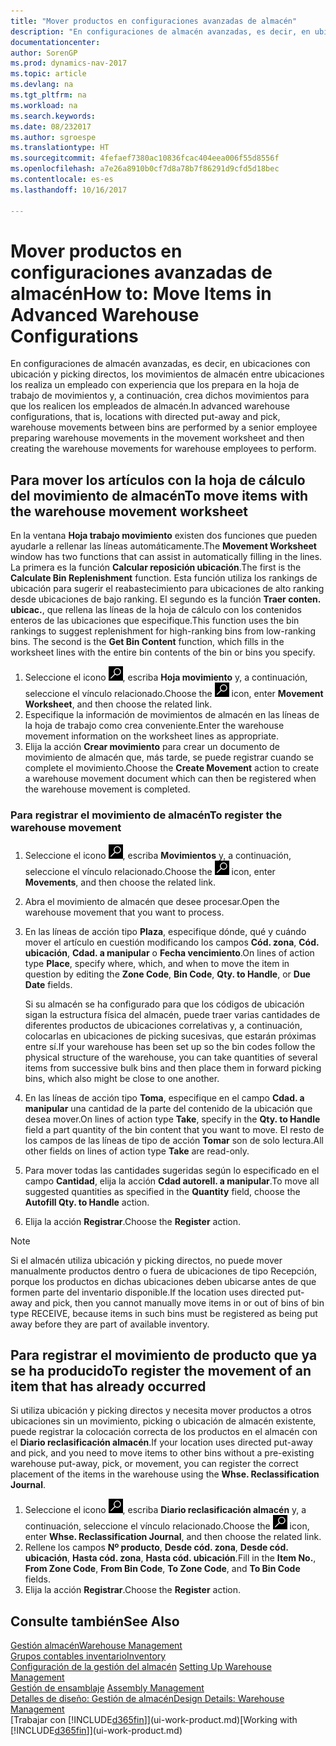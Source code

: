 ```yaml
---
title: "Mover productos en configuraciones avanzadas de almacén"
description: "En configuraciones de almacén avanzadas, es decir, en ubicaciones con ubicación y picking directos, los movimientos de almacén entre ubicaciones los realiza un empleado con experiencia que los prepara en la hoja de trabajo de movimientos y, a continuación, crea dichos movimientos para que los realicen los empleados de almacén."
documentationcenter: 
author: SorenGP
ms.prod: dynamics-nav-2017
ms.topic: article
ms.devlang: na
ms.tgt_pltfrm: na
ms.workload: na
ms.search.keywords: 
ms.date: 08/232017
ms.author: sgroespe
ms.translationtype: HT
ms.sourcegitcommit: 4fefaef7380ac10836fcac404eea006f55d8556f
ms.openlocfilehash: a7e26a8910b0cf7d8a78b7f86291d9cfd5d18bec
ms.contentlocale: es-es
ms.lasthandoff: 10/16/2017

---
```

# <a name="how-to-move-items-in-advanced-warehouse-configurations"></a><span data-ttu-id="2f68d-103">Mover productos en configuraciones avanzadas de almacén</span><span class="sxs-lookup"><span data-stu-id="2f68d-103">How to: Move Items in Advanced Warehouse Configurations</span></span>
<span data-ttu-id="2f68d-104">En configuraciones de almacén avanzadas, es decir, en ubicaciones con ubicación y picking directos, los movimientos de almacén entre ubicaciones los realiza un empleado con experiencia que los prepara en la hoja de trabajo de movimientos y, a continuación, crea dichos movimientos para que los realicen los empleados de almacén.</span><span class="sxs-lookup"><span data-stu-id="2f68d-104">In advanced warehouse configurations, that is, locations with directed put-away and pick, warehouse movements between bins are performed by a senior employee preparing warehouse movements in the movement worksheet and then creating the warehouse movements for warehouse employees to perform.</span></span>  

## <a name="to-move-items-with-the-warehouse-movement-worksheet"></a><span data-ttu-id="2f68d-105">Para mover los artículos con la hoja de cálculo del movimiento de almacén</span><span class="sxs-lookup"><span data-stu-id="2f68d-105">To move items with the warehouse movement worksheet</span></span>
<span data-ttu-id="2f68d-106">En la ventana **Hoja trabajo movimiento** existen dos funciones que pueden ayudarle a rellenar las líneas automáticamente.</span><span class="sxs-lookup"><span data-stu-id="2f68d-106">The **Movement Worksheet** window has two functions that can assist in automatically filling in the lines.</span></span> <span data-ttu-id="2f68d-107">La primera es la función **Calcular reposición ubicación**.</span><span class="sxs-lookup"><span data-stu-id="2f68d-107">The first is the **Calculate Bin Replenishment** function.</span></span> <span data-ttu-id="2f68d-108">Esta función utiliza los rankings de ubicación para sugerir el reabastecimiento para ubicaciones de alto ranking desde ubicaciones de bajo ranking. El segundo es la función **Traer conten. ubicac.**, que rellena las líneas de la hoja de cálculo con los contenidos enteros de las ubicaciones que especifique.</span><span class="sxs-lookup"><span data-stu-id="2f68d-108">This function uses the bin rankings to suggest replenishment for high-ranking bins from low-ranking bins. The second is the **Get Bin Content** function, which fills in the worksheet lines with the entire bin contents of the bin or bins you specify.</span></span>

1.  <span data-ttu-id="2f68d-109">Seleccione el icono ![Buscar página o informe](media/ui-search/search_small.png "icono Buscar página o informe"), escriba **Hoja movimiento** y, a continuación, seleccione el vínculo relacionado.</span><span class="sxs-lookup"><span data-stu-id="2f68d-109">Choose the ![Search for Page or Report](media/ui-search/search_small.png "Search for Page or Report icon") icon, enter **Movement Worksheet**, and then choose the related link.</span></span>  
2.  <span data-ttu-id="2f68d-110">Especifique la información de movimientos de almacén en las líneas de la hoja de trabajo como crea conveniente.</span><span class="sxs-lookup"><span data-stu-id="2f68d-110">Enter the warehouse movement information on the worksheet lines as appropriate.</span></span>  
3. <span data-ttu-id="2f68d-111">Elija la acción **Crear movimiento** para crear un documento de movimiento de almacén que, más tarde, se puede registrar cuando se complete el movimiento.</span><span class="sxs-lookup"><span data-stu-id="2f68d-111">Choose the **Create Movement** action to create a warehouse movement document which can then be registered when the warehouse movement is completed.</span></span>  

### <a name="to-register-the-warehouse-movement"></a><span data-ttu-id="2f68d-112">Para registrar el movimiento de almacén</span><span class="sxs-lookup"><span data-stu-id="2f68d-112">To register the warehouse movement</span></span>  
1.  <span data-ttu-id="2f68d-113">Seleccione el icono ![Buscar página o informe](media/ui-search/search_small.png "icono Buscar página o informe"), escriba **Movimientos** y, a continuación, seleccione el vínculo relacionado.</span><span class="sxs-lookup"><span data-stu-id="2f68d-113">Choose the ![Search for Page or Report](media/ui-search/search_small.png "Search for Page or Report icon") icon, enter **Movements**, and then choose the related link.</span></span>  
2.  <span data-ttu-id="2f68d-114">Abra el movimiento de almacén que desee procesar.</span><span class="sxs-lookup"><span data-stu-id="2f68d-114">Open the warehouse movement that you want to process.</span></span>  
3.  <span data-ttu-id="2f68d-115">En las líneas de acción tipo **Plaza**, especifique dónde, qué y cuándo mover el artículo en cuestión modificando los campos **Cód. zona**, **Cód. ubicación**, **Cdad. a manipular** o **Fecha vencimiento**.</span><span class="sxs-lookup"><span data-stu-id="2f68d-115">On lines of action type **Place**, specify where, which, and when to move the item in question by editing the **Zone Code**, **Bin Code**, **Qty. to Handle**, or **Due Date** fields.</span></span>  

    <span data-ttu-id="2f68d-116">Si su almacén se ha configurado para que los códigos de ubicación sigan la estructura física del almacén, puede traer varias cantidades de diferentes productos de ubicaciones correlativas y, a continuación, colocarlas en ubicaciones de picking sucesivas, que estarán próximas entre sí.</span><span class="sxs-lookup"><span data-stu-id="2f68d-116">If your warehouse has been set up so the bin codes follow the physical structure of the warehouse, you can take quantities of several items from successive bulk bins and then place them in forward picking bins, which also might be close to one another.</span></span>  
4.  <span data-ttu-id="2f68d-117">En las líneas de acción tipo **Toma**, especifique en el campo **Cdad. a manipular** una cantidad de la parte del contenido de la ubicación que desea mover.</span><span class="sxs-lookup"><span data-stu-id="2f68d-117">On lines of action type **Take**, specify in the **Qty. to Handle** field a part quantity of the bin content that you want to move.</span></span> <span data-ttu-id="2f68d-118">El resto de los campos de las líneas de tipo de acción **Tomar** son de solo lectura.</span><span class="sxs-lookup"><span data-stu-id="2f68d-118">All other fields on lines of action type **Take** are read-only.</span></span>  
5.  <span data-ttu-id="2f68d-119">Para mover todas las cantidades sugeridas según lo especificado en el campo **Cantidad**, elija la acción **Cdad autorell. a manipular**.</span><span class="sxs-lookup"><span data-stu-id="2f68d-119">To move all suggested quantities as specified in the **Quantity** field, choose the **Autofill Qty. to Handle** action.</span></span>  
6. <span data-ttu-id="2f68d-120">Elija la acción **Registrar**.</span><span class="sxs-lookup"><span data-stu-id="2f68d-120">Choose the **Register** action.</span></span>  

> [!NOTE]  
>  <span data-ttu-id="2f68d-121">Si el almacén utiliza ubicación y picking directos, no puede mover manualmente productos dentro o fuera de ubicaciones de tipo Recepción, porque los productos en dichas ubicaciones deben ubicarse antes de que formen parte del inventario disponible.</span><span class="sxs-lookup"><span data-stu-id="2f68d-121">If the location uses directed put-away and pick, then you cannot manually move items in or out of bins of bin type RECEIVE, because items in such bins must be registered as being put away before they are part of available inventory.</span></span>

## <a name="to-register-the-movement-of-an-item-that-has-already-occurred"></a><span data-ttu-id="2f68d-122">Para registrar el movimiento de producto que ya se ha producido</span><span class="sxs-lookup"><span data-stu-id="2f68d-122">To register the movement of an item that has already occurred</span></span>  
<span data-ttu-id="2f68d-123">Si utiliza ubicación y picking directos y necesita mover productos a otros ubicaciones sin un movimiento, picking o ubicación de almacén existente, puede registrar la colocación correcta de los productos en el almacén con el **Diario reclasificación almacén**.</span><span class="sxs-lookup"><span data-stu-id="2f68d-123">If your location uses directed put-away and pick, and you need to move items to other bins without a pre-existing warehouse put-away, pick, or movement, you can register the correct placement of the items in the warehouse using the **Whse. Reclassification Journal**.</span></span>

1.  <span data-ttu-id="2f68d-124">Seleccione el icono ![Buscar página o informe](media/ui-search/search_small.png "icono Buscar página o informe"), escriba **Diario reclasificación almacén** y, a continuación, seleccione el vínculo relacionado.</span><span class="sxs-lookup"><span data-stu-id="2f68d-124">Choose the ![Search for Page or Report](media/ui-search/search_small.png "Search for Page or Report icon") icon, enter **Whse. Reclassification Journal**, and then choose the related link.</span></span>  
2.  <span data-ttu-id="2f68d-125">Rellene los campos **Nº producto**, **Desde cód. zona**, **Desde cód. ubicación**, **Hasta cód. zona**, **Hasta cód. ubicación**.</span><span class="sxs-lookup"><span data-stu-id="2f68d-125">Fill in the **Item No.**, **From Zone Code**, **From Bin Code**, **To Zone Code**, and **To Bin Code** fields.</span></span>  
3.  <span data-ttu-id="2f68d-126">Elija la acción **Registrar**.</span><span class="sxs-lookup"><span data-stu-id="2f68d-126">Choose the **Register** action.</span></span>  

## <a name="see-also"></a><span data-ttu-id="2f68d-127">Consulte también</span><span class="sxs-lookup"><span data-stu-id="2f68d-127">See Also</span></span>  
[<span data-ttu-id="2f68d-128">Gestión almacén</span><span class="sxs-lookup"><span data-stu-id="2f68d-128">Warehouse Management</span></span>](warehouse-manage-warehouse.md)  
[<span data-ttu-id="2f68d-129">Grupos contables inventario</span><span class="sxs-lookup"><span data-stu-id="2f68d-129">Inventory</span></span>](inventory-manage-inventory.md)  
<span data-ttu-id="2f68d-130">[Configuración de la gestión del almacén](warehouse-setup-warehouse.md)   </span><span class="sxs-lookup"><span data-stu-id="2f68d-130">[Setting Up Warehouse Management](warehouse-setup-warehouse.md)   </span></span>  
<span data-ttu-id="2f68d-131">[Gestión de ensamblaje](assembly-assemble-items.md)  </span><span class="sxs-lookup"><span data-stu-id="2f68d-131">[Assembly Management](assembly-assemble-items.md)  </span></span>  
[<span data-ttu-id="2f68d-132">Detalles de diseño: Gestión de almacén</span><span class="sxs-lookup"><span data-stu-id="2f68d-132">Design Details: Warehouse Management</span></span>](design-details-warehouse-management.md)  
<span data-ttu-id="2f68d-133">[Trabajar con [!INCLUDE[d365fin](includes/d365fin_md.md)]](ui-work-product.md)</span><span class="sxs-lookup"><span data-stu-id="2f68d-133">[Working with [!INCLUDE[d365fin](includes/d365fin_md.md)]](ui-work-product.md)</span></span>

